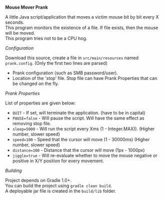 __Mouse Mover Prank__

A little Java script/application that moves a victim mouse bit by bit every X seconds.          
This program monitors the existence of a file. If file exists, then the mouse will be moved.          
This program tries not to be a CPU hog.          

_Configuration_
          
Download this source, create a file in `src/main/resources` named `prank.config`. (Only the first two lines are parsed)
- Prank configuration (such as SMB password/user).
- Location of the 'stop' file. Stop file can have Prank Properties that can be changed on the fly.

_Prank Properties_
         
List of properties are given below:
- `QUIT` - If set, will terminate the application. (have to be in capital)
- `PAUSE=false` - Will pause the script. Will have the same effect as removing stop file.
- `sleep=5000` - Will run the script every Xms (1 - Integer.MAX)). (Higher number, slower speed)
- `speed=100` - Speed that the cursor will move (1 - 30000ms) (Higher number, slower speed)
- `distance=100` - Distance that the cursor will move (1px - 1000px)
- `jiggle=true` - Will re-evaluate whether to move the mouse negative or positive in X/Y position for every movement.

_Building_       

Project depends on Gradle 1.0+.      
You can build the project using `gradle clean build`.        
A deployable jar file is created in the `build/lib` folder.        

